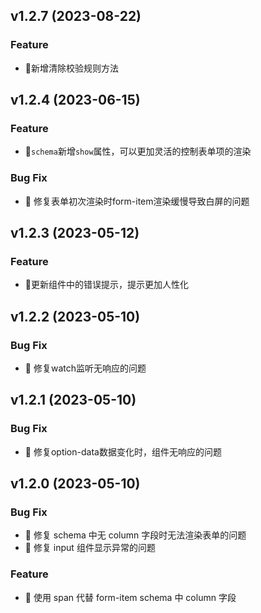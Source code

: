 ## v1.2.7 (2023-08-22)

### Feature
- 🍬新增清除校验规则方法

## v1.2.4 (2023-06-15)

### Feature
- 🍬`schema`新增`show`属性，可以更加灵活的控制表单项的渲染

### Bug Fix

- 🐛 修复表单初次渲染时form-item渲染缓慢导致白屏的问题


## v1.2.3 (2023-05-12)

### Feature
- 🍬更新组件中的错误提示，提示更加人性化


## v1.2.2 (2023-05-10)

### Bug Fix

- 🐛 修复watch监听无响应的问题


## v1.2.1 (2023-05-10)

### Bug Fix
- 🐛 修复option-data数据变化时，组件无响应的问题

## v1.2.0 (2023-05-10)

### Bug Fix

- 🐛 修复 schema 中无 column 字段时无法渲染表单的问题
- 🐛 修复 input 组件显示异常的问题

### Feature

- 🍬 使用 span 代替 form-item schema 中 column 字段
